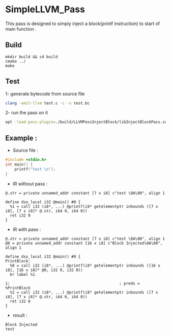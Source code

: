 # SimpleLLVM_Pass
This pass is designed to simply inject a block(printf instruction) to start of main function .
## Build
```
mkdir build && cd build
cmake ../
make
```
## Test
1- generate bytecode from source file
```bash
clang -emit-llvm test.c -c -o test.bc
```
2- run the pass on it
```bash
opt -load-pass-plugin=./build/LLVMPassInjectBlock/libInjectBlockPass.so -passes="injectblock-pass" -S test.bc -o=test.ll
```
## Example :
* Source file :
```C
#include <stdio.h>
int main() {
	printf("test \n");
}
```
* IR without pass :
```
@.str = private unnamed_addr constant [7 x i8] c"test \0A\00", align 1

define dso_local i32 @main() #0 {
  %1 = call i32 (i8*, ...) @printf(i8* getelementptr inbounds ([7 x i8], [7 x i8]* @.str, i64 0, i64 0))
  ret i32 0
}
```
* IR with pass :
```
@.str = private unnamed_addr constant [7 x i8] c"test \0A\00", align 1
@0 = private unnamed_addr constant [16 x i8] c"Block Injected\0A\00", align 1

define dso_local i32 @main() #0 {
PrintBlock:
  %0 = call i32 (i8*, ...) @printf(i8* getelementptr inbounds ([16 x i8], [16 x i8]* @0, i32 0, i32 0))
  br label %1

1:                                                ; preds = %PrintBlock
  %2 = call i32 (i8*, ...) @printf(i8* getelementptr inbounds ([7 x i8], [7 x i8]* @.str, i64 0, i64 0))
  ret i32 0
}
```
* result :
```
Block Injected
test
```
